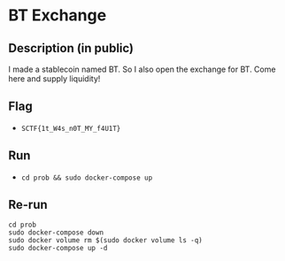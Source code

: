 # BT Exchange
## Description (in public)
I made a stablecoin named BT.
So I also open the exchange for BT.
Come here and supply liquidity!

## Flag
 - `SCTF{1t_W4s_n0T_MY_f4U1T}`

## Run
 - `cd prob && sudo docker-compose up`

## Re-run
```
cd prob
sudo docker-compose down
sudo docker volume rm $(sudo docker volume ls -q)
sudo docker-compose up -d
```
